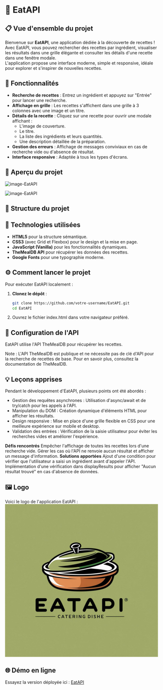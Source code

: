 # 🍴 EatAPI

## 📋 Vue d'ensemble du projet
Bienvenue sur **EatAPI**, une application dédiée à la découverte de recettes !  
Avec EatAPI, vous pouvez rechercher des recettes par ingrédient, visualiser les résultats dans une grille élégante et consulter les détails d'une recette dans une fenêtre modale.  
L'application propose une interface moderne, simple et responsive, idéale pour explorer et s'inspirer de nouvelles recettes.

## 📱 Fonctionnalités

- **Recherche de recettes** : Entrez un ingrédient et appuyez sur "Entrée" pour lancer une recherche.
- **Affichage en grille** : Les recettes s'affichent dans une grille à 3 colonnes avec une image et un titre.
- **Détails de la recette** : Cliquez sur une recette pour ouvrir une modale affichant :
  - L'image de couverture.
  - Le titre.
  - La liste des ingrédients et leurs quantités.
  - Une description détaillée de la préparation.
- **Gestion des erreurs** : Affichage de messages conviviaux en cas de recherche vide ou d'absence de résultat.
- **Interface responsive** : Adaptée à tous les types d'écrans.

## 📸 Aperçu du projet

![image-EatAPI](./demoEatAPI.png)

![image-EatAPI](./demo2EatAPI.png)

## 📂 Structure du projet

## 🚀 Technologies utilisées

- **HTML5** pour la structure sémantique.
- **CSS3** (avec Grid et Flexbox) pour le design et la mise en page.
- **JavaScript (Vanilla)** pour les fonctionnalités dynamiques.
- **TheMealDB API** pour récupérer les données des recettes.
- **Google Fonts** pour une typographie moderne.

## ⚙️ Comment lancer le projet

Pour exécuter EatAPI localement :

1. **Clonez le dépôt** :
   ```bash
   git clone https://github.com/votre-username/EatAPI.git
   cd EatAPI
   ```
2. Ouvrez le fichier index.html dans votre navigateur préféré.

## 🔑 Configuration de l'API

EatAPI utilise l'API TheMealDB pour récupérer les recettes.

Note : L'API TheMealDB est publique et ne nécessite pas de clé d'API pour la recherche de recettes de base.
Pour en savoir plus, consultez la documentation de TheMealDB.

## 💡 Leçons apprises

Pendant le développement d'EatAPI, plusieurs points ont été abordés :

- Gestion des requêtes asynchrones : Utilisation d'async/await et de try/catch pour les appels à l'API.
- Manipulation du DOM : Création dynamique d'éléments HTML pour afficher les résultats.
- Design responsive : Mise en place d'une grille flexible en CSS pour une meilleure expérience sur mobile et desktop.
- Validation des entrées : Vérification de la saisie utilisateur pour éviter les recherches vides et améliorer l'expérience.

**Défis rencontrés**
Empêcher l'affichage de toutes les recettes lors d'une recherche vide.
Gérer les cas où l'API ne renvoie aucun résultat et afficher un message d'information.
**Solutions apportées**
Ajout d'une condition pour vérifier que l'utilisateur a saisi un ingrédient avant d'appeler l'API.
Implémentation d'une vérification dans displayResults pour afficher "Aucun résultat trouvé" en cas d'absence de données.

## 🖼️ Logo

Voici le logo de l'application EatAPI : ![EatAPI](./logo-EatAPI-2.svg)

## 🌐 Démo en ligne

Essayez la version déployée ici : [EatAPI](https://fauve-mce.github.io/EatAPI/)






